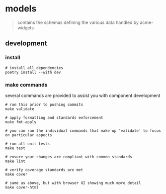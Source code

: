 # models

> contains the schemas defining the various data handled by acme-widgets

## development

### install

```shell
# install all dependencies
poetry install --with dev
```

### make commands

several commands are provided to assist you with component development

```shell
# run this prior to pushing commits
make validate

# apply formatting and standards enforcement
make fmt-apply

# you can run the individual commands that make up 'validate' to focus on particular aspects

# run all unit tests
make test

# ensure your changes are compliant with common standards
make lint

# verify coverage standards are met
make cover

# same as above, but with browser UI showing much more detail
make cover-html
```
